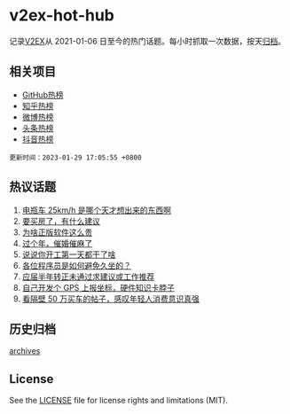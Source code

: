 # v2ex-hot-hub

 记录[V2EX](https://www.v2ex.com/)从 2021-01-06 日至今的热门话题。每小时抓取一次数据，按天[归档](archives)。
 
 ## 相关项目

- [GitHub热榜](https://github.com/snaildev/github-hot-hub)
- [知乎热榜](https://github.com/snaildev/zhihu-hot-hub)
- [微博热榜](https://github.com/snaildev/weibo-hot-hub)
- [头条热榜](https://github.com/snaildev/toutiao-hot-hub)
- [抖音热榜](https://github.com/snaildev/douyin-hot-hub)


 `更新时间：2023-01-29 17:05:55 +0800`

## 热议话题

1. [电瓶车 25km/h 是哪个天才想出来的东西啊](https://www.v2ex.com/t/911211)
1. [要买房了，有什么建议](https://www.v2ex.com/t/911245)
1. [为啥正版软件这么贵](https://www.v2ex.com/t/911182)
1. [过个年，催婚催麻了](https://www.v2ex.com/t/911236)
1. [说说你开工第一天都干了啥](https://www.v2ex.com/t/911231)
1. [各位程序员是如何避免久坐的？](https://www.v2ex.com/t/911206)
1. [应届半年转正未通过求建议或工作推荐](https://www.v2ex.com/t/911300)
1. [自己开发个 GPS 上报坐标，硬件知识卡脖子](https://www.v2ex.com/t/911167)
1. [看隔壁 50 万买车的帖子，感叹年轻人消费意识真强](https://www.v2ex.com/t/911356)

## 历史归档

[archives](archives)

## License

See the [LICENSE](LICENSE) file for license rights and limitations (MIT).

